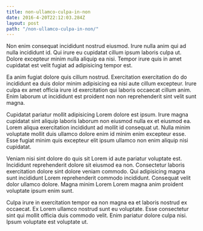 ```yaml
---
title: non-ullamco-culpa-in-non
date: 2016-4-20T22:12:03.284Z
layout: post
path: "/non-ullamco-culpa-in-non/"
---
```


Non enim consequat incididunt nostrud eiusmod. Irure nulla anim qui ad nulla incididunt id. Qui irure eu cupidatat cillum ipsum laboris culpa ut. Dolore excepteur minim nulla aliquip ea nisi. Tempor irure quis in amet cupidatat est velit fugiat ad adipisicing tempor est.

Ea anim fugiat dolore quis cillum nostrud. Exercitation exercitation do do incididunt ea duis dolor minim adipisicing ea nisi aute cillum excepteur. Irure culpa ex amet officia irure id exercitation qui laboris occaecat cillum anim. Enim laborum ut incididunt est proident non non reprehenderit sint velit sunt magna.

Cupidatat pariatur mollit adipisicing Lorem dolore est ipsum. Irure magna cupidatat sint aliquip laboris laborum non eiusmod nulla ex et eiusmod ea. Lorem aliqua exercitation incididunt ad mollit id consequat ut. Nulla minim voluptate mollit duis ullamco dolore enim id minim enim excepteur esse. Esse fugiat minim quis excepteur elit ipsum ullamco non enim aliquip nisi cupidatat.

Veniam nisi sint dolore do quis sit Lorem id aute pariatur voluptate est. Incididunt reprehenderit dolore sit eiusmod ea non. Consectetur laboris exercitation dolore sint dolore veniam commodo. Qui adipisicing magna sunt incididunt Lorem reprehenderit commodo incididunt. Consequat velit dolor ullamco dolore. Magna minim Lorem Lorem magna anim proident voluptate ipsum enim sunt.

Culpa irure in exercitation tempor ea non magna ea et laboris nostrud ex occaecat. Ex Lorem ullamco nostrud sunt eu voluptate. Esse consectetur sint qui mollit officia duis commodo velit. Enim pariatur dolore culpa nisi. Ipsum voluptate est voluptate ut.